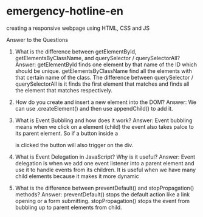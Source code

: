 # emergency-hotline-en
creating a responsive webpage using HTML, CSS and JS

Answer to the Questions
1. What is the difference between getElementById, getElementsByClassName, and querySelector / querySelectorAll?
   Answer: getElementById finds one element by that name of the ID which should be unique. getElementsByClassName find all the elements with that certain name of the class. The difference between querySelector / querySelectorAll is it finds the first element that matches and finds all the element that matches respectively.
   
2. How do you create and insert a new element into the DOM?
   Answer: We can use .createElement() and then use appendChild() to add it.

3. What is Event Bubbling and how does it work?
   Answer: Event bubbling means when we click on a element (child) the event also takes palce to its parent element. So if a button inside a <div> is clicked the button will also trigger on the div.

4. What is Event Delegation in JavaScript? Why is it useful?
   Answer: Event delegation is when we add one event listener into a parent element and use it to handle events from its children. It is useful when we have many child elements because it makes it more dynamic

5. What is the difference between preventDefault() and stopPropagation() methods?
   Answer: preventDefault() stops the default action like a link opening or a form submitting. stopPropagation() stops the event from bubbling up to parent elements from child.

